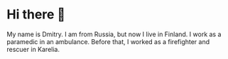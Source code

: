 # Hi there 👋

My name is Dmitry. I am from Russia, but now I live in Finland.
I work as a paramedic in an ambulance. Before that, I worked as a firefighter and rescuer in Karelia.
<!--
### 🌱 About me

- 🎓 **I’m currently working on:** my Bachelor of Engineering degree in **Information and Communications Technology** at LAB University of Applied Sciences, Lahti.
- 💻 I'm just at the beginning of my programming journey!
- 🔥 I’m currently working in emergency medical services.
- 📚 I’m learning Finnish and improving my English.
- 🤝 I’m looking to collaborate on projects connected with health, emergency services, or an active lifestyle.
- 💬 Ask me about sports, parachuting, diving, snowboarding, or motorcycles — these are my hobbies.
- 📫 How to reach me: **arif254422@gmail.com**
- ⚡ Fun fact: I like extreme sports and believe that life is an adventure.
-->
